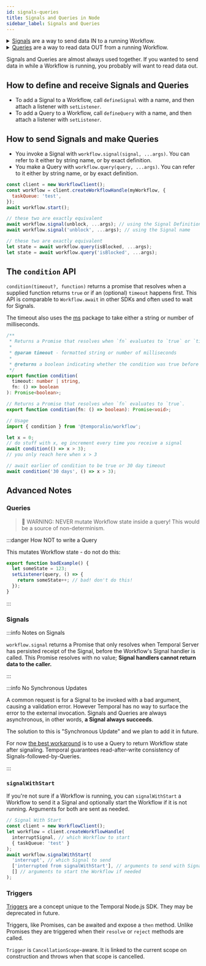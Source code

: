 ```yaml
---
id: signals-queries
title: Signals and Queries in Node
sidebar_label: Signals and Queries
---
```


<details>
<summary>
  <a href="/docs/concepts/signals">Signals</a> are a way to send data IN to a running Workflow.
</summary>

import WhenToSignals from '../content/when-to-use-signals.md'

<WhenToSignals />

</details>

<details>
<summary>
  <a href="/docs/concepts/queries">Queries</a> are a way to read data OUT from a running Workflow.
</summary>

- Queries can receive arguments, and return data, but must not mutate Workflow state.
- If a Query is made to a completed Workflow, the final value is returned.

</details>

Signals and Queries are almost always used together.
If you wanted to send data in while a Workflow is running, you probably will want to read data out.

## How to define and receive Signals and Queries

- To add a Signal to a Workflow, call `defineSignal` with a name, and then attach a listener with `setListener`.
- To add a Query to a Workflow, call `defineQuery` with a name, and then attach a listener with `setListener`.

<!--SNIPSTART nodejs-blocked-workflow-->
<!--SNIPEND-->

## How to send Signals and make Queries

- You invoke a Signal with `workflow.signal(signal, ...args)`.
  You can refer to it either by string name, or by exact definition.
- You make a Query with `workflow.query(query, ...args)`.
  You can refer to it either by string name, or by exact definition.

```js
const client = new WorkflowClient();
const workflow = client.createWorkflowHandle(myWorkflow, {
  taskQueue: 'test',
});
await workflow.start();

// these two are exactly equivalent
await workflow.signal(unblock, ...args); // using the Signal Definition from `defineSignal`
await workflow.signal('unblock', ...args); // using the Signal name

// these two are exactly equivalent
let state = await workflow.query(isBlocked, ...args);
let state = await workflow.query('isBlocked', ...args);
```

## The `condition` API

`condition(timeout?, function)` returns a promise that resolves when a supplied function returns `true` or if an (optional) `timeout` happens first.
This API is comparable to `Workflow.await` in other SDKs and often used to wait for Signals.

The timeout also uses the [ms](https://www.npmjs.com/package/ms) package to take either a string or number of milliseconds.

```ts
/**
 * Returns a Promise that resolves when `fn` evaluates to `true` or `timeout` expires.
 *
 * @param timeout - formatted string or number of milliseconds
 *
 * @returns a boolean indicating whether the condition was true before the timeout expires
 */
export function condition(
  timeout: number | string,
  fn: () => boolean
): Promise<boolean>;

// Returns a Promise that resolves when `fn` evaluates to `true`.
export function condition(fn: () => boolean): Promise<void>;

// Usage
import { condition } from '@temporalio/workflow';

let x = 0;
// do stuff with x, eg increment every time you receive a signal
await condition(() => x > 3);
// you only reach here when x > 3

// await earlier of condition to be true or 30 day timeout
await condition('30 days', () => x > 3);
```

## Advanced Notes

### Queries

> 🚨 WARNING: NEVER mutate Workflow state inside a query! This would be a source of non-determinism.

:::danger How NOT to write a Query

This mutates Workflow state - do not do this:

```js
export function badExample() {
  let someState = 123;
  setListener(query, () => {
    return someState++; // bad! don't do this!
  });
}
```

:::

### Signals

:::info Notes on Signals

`workflow.signal` returns a Promise that only resolves when Temporal Server has persisted receipt of the Signal, before the Workflow's Signal handler is called.
This Promise resolves with no value; **Signal handlers cannot return data to the caller.**

:::

:::info No Synchronous Updates

A common request is for a Signal to be invoked with a bad argument, causing a validation error.
However Temporal has no way to surface the error to the external invocation.
Signals and Queries are always asynchronous, in other words, **a Signal always succeeds**.

The solution to this is "Synchronous Update" and we plan to add it in future.

For now [the best workaround](https://community.temporal.io/t/signalling-system-human-driven-workflows/160/2) is to use a Query to return Workflow state after signaling.
Temporal guarantees read-after-write consistency of Signals-followed-by-Queries.

:::

### `signalWithStart`

If you're not sure if a Workflow is running, you can `signalWithStart` a Workflow to send it a Signal and optionally start the Workflow if it is not running.
Arguments for both are sent as needed.

```ts
// Signal With Start
const client = new WorkflowClient();
let workflow = client.createWorkflowHandle(
  interruptSignal, // which Workflow to start
  { taskQueue: 'test' }
);
await workflow.signalWithStart(
  'interrupt', // which Signal to send
  ['interrupted from signalWithStart'], // arguments to send with Signal
  [] // arguments to start the Workflow if needed
);
```

### Triggers

[Triggers](https://nodejs.temporal.io/api/classes/workflow.trigger) are a concept unique to the Temporal Node.js SDK. They may be deprecated in future.

Triggers, like Promises, can be awaited and expose a `then` method. Unlike Promises they are triggered when their `resolve` or `reject` methods are called.

`Trigger` is `CancellationScope`-aware. It is linked to the current scope on construction and throws when that scope is cancelled.
